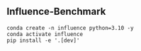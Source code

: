 ## Influence-Benchmark

```
conda create -n influence python=3.10 -y
conda activate influence
pip install -e '.[dev]'
```

